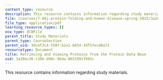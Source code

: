 ```yaml
---
content_type: resource
description: This resource contains information regarding study materials.
file: /courses/7-88j-protein-folding-and-human-disease-spring-2015/3a20ec36c1bbdddc9b4a8651991f692c_MIT7_88JS15_Retrieving.pdf
file_type: application/pdf
learning_resource_types: []
ocw_type: OCWFile
parent_title: Study Materials
parent_type: CourseSection
parent_uid: 3dcef3c4-558f-b1a1-6454-3df57ecd8a72
resourcetype: Document
title: Retrieving and Viewing Proteins from the Protein Data Base
uid: 3a20ec36-c1bb-dddc-9b4a-8651991f692c
---
```

This resource contains information regarding study materials.

